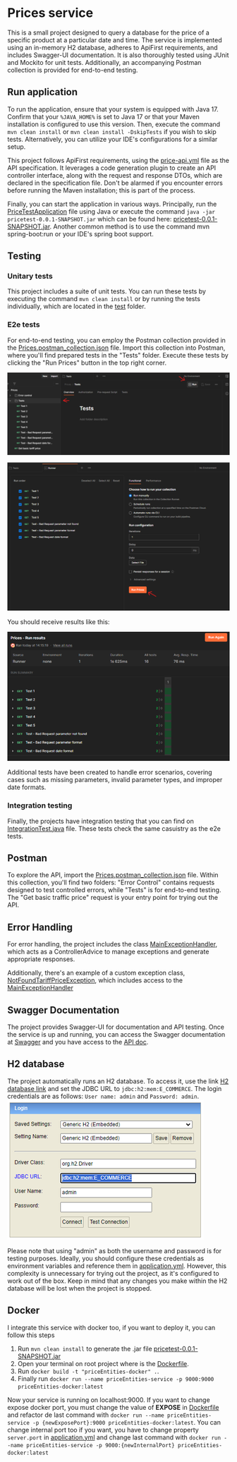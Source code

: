 # Prices service

This is a small project designed to query a database for the price of a specific product at a particular date and time. The service is implemented using an in-memory H2 database, adheres to ApiFirst requirements, and includes Swagger-UI documentation. It is also thoroughly tested using JUnit and Mockito for unit tests. Additionally, an accompanying Postman collection is provided for end-to-end testing.

## Run application

To run the application, ensure that your system is equipped with Java 17. Confirm that your `%JAVA_HOME%` is set to Java 17 or that your Maven installation is configured to use this version. Then, execute the command `mvn clean install` or `mvn clean install -DskipTests` if you wish to skip tests. Alternatively, you can utilize your IDE's configurations for a similar setup.

This project follows ApiFirst requirements, using the [price-api.yml](src%2Fmain%2Fresources%2Fprice-api.yml) file as the API specification. It leverages a code generation plugin to create an API controller interface, along with the request and response DTOs, which are declared in the specification file. Don't be alarmed if you encounter errors before running the Maven installation; this is part of the process.

Finally, you can start the application in various ways. Principally, run the [PriceTestApplication](src%2Fmain%2Fjava%2Fcom%2Fgft%2Fpricetest%2FPriceTestApplication) file using Java or execute the command `java -jar pricetest-0.0.1-SNAPSHOT.jar` which can be found here: [pricetest-0.0.1-SNAPSHOT.jar](target%2Fpricetest-0.0.1-SNAPSHOT.jar). Another common method is to use the command mvn spring-boot:run or your IDE's spring boot support.

## Testing

### Unitary tests

This project includes a suite of unit tests. You can run these tests by executing the command `mvn clean install` or by running the tests individually, which are located in the [test](src%2Ftest) folder.

### E2e tests

For end-to-end testing, you can employ the Postman collection provided in the  [Prices.postman_collection.json](..%2FDOCS%2Fimg%2FPrices.postman_collection.json) file. Import this collection into Postman, where you'll find prepared tests in the "Tests" folder. Execute these tests by clicking the "Run Prices" button in the top right corner.

![Postman_tests.png](DOCS%2Fimg%2FPostman_tests.png)

![Postman_runTests.png](DOCS%2Fimg%2FPostman_runTests.png)

You should receive results like this:

![Postman_testsResults.png](DOCS%2Fimg%2FPostman_testsResults.png)

Additional tests have been created to handle error scenarios, covering cases such as missing parameters, invalid parameter types, and improper date formats.

### Integration testing

Finally, the projects have integration testing that you can find on [IntegrationTest.java](src%2Ftest%2Fjava%2Fcom%2Fgft%2Fpricetest%2Finfrastructure%2Fcontroller%2FIntegrationTest.java) file. These tests check the same casuistry as the e2e tests.

## Postman

To explore the API, import the [Prices.postman_collection.json](..%2FDOCS%2FPrices.postman_collection.json) file. Within this collection, you'll find two folders: "Error Control" contains requests designed to test controlled errors, while "Tests" is for end-to-end testing. The "Get basic traffic price" request is your entry point for trying out the API.

## Error Handling

For error handling, the project includes the class [MainExceptionHandler](src%2Fmain%2Fjava%2Fcom%2Fgft%2Fpricetest%2Fexceptions%2Fhandler%2FMainExceptionHandler), which acts as a ControllerAdvice to manage exceptions and generate appropriate responses.

Additionally, there's an example of a custom exception class, [NotFoundTariffPriceException](src%2Fmain%2Fjava%2Fcom%2Fgft%2Fpricetest%2Fexceptions%2Fexception%2FNotFoundTariffPriceException), which includes access to the [MainExceptionHandler](src%2Fmain%2Fjava%2Fcom%2Fgft%2Fpricetest%2Fexceptions%2Fhandler%2FMainExceptionHandler)

## Swagger Documentation

The project provides Swagger-UI for documentation and API testing. Once the service is up and running, you can access the Swagger documentation at [Swagger](http://localhost:9000/swagger-ui/index.html) and you have access to the [API doc](http://localhost:9000/v3/api-docs).

## H2 database

The project automatically runs an H2 database. To access it, use the link [H2 database link](http://localhost:9000/h2-console) and set the JDBC URL to `jdbc:h2:mem:E_COMMERCE`. The login credentials are as follows: `User name: admin` and `Password: admin`.
![h2_login.png](DOCS%2Fimg%2Fh2_login.png)

Please note that using "admin" as both the username and password is for testing purposes. Ideally, you should configure these credentials as environment variables and reference them in [application.yml](src%2Fmain%2Fresources%2Fapplication.yml). However, this complexity is unnecessary for trying out the project, as it's configured to work out of the box. Keep in mind that any changes you make within the H2 database will be lost when the project is stopped.

## Docker

I integrate this service with docker too, if you want to deploy it, you can follow this steps
1. Run `mvn clean install` to generate the .jar file [pricetest-0.0.1-SNAPSHOT.jar](target%2Fpricetest-0.0.1-SNAPSHOT.jar)
2. Open your terminal on root project where is the [Dockerfile](Dockerfile).
3. Run `docker build -t "priceEntities-docker" .`.
4. Finally run `docker run --name priceEntities-service -p 9000:9000 priceEntities-docker:latest`

Now your service is running on localhost:9000. If you want to change expose docker port, you must change the value of **EXPOSE** in [Dockerfile](Dockerfile) and refactor de last command with `docker run --name priceEntities-service -p {newExposePort}:9000 priceEntities-docker:latest`.
You can change internal port too if you want, you have to change property `server.port` in [application.yml](src%2Fmain%2Fresources%2Fapplication.yml) and change last command with `docker run --name priceEntities-service -p 9000:{newInternalPort} priceEntities-docker:latest`

